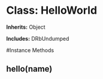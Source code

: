 # Class: HelloWorld
**Inherits:** Object
    
**Includes:** DRbUndumped
  




#Instance Methods
## hello(name) [](#method-i-hello)

